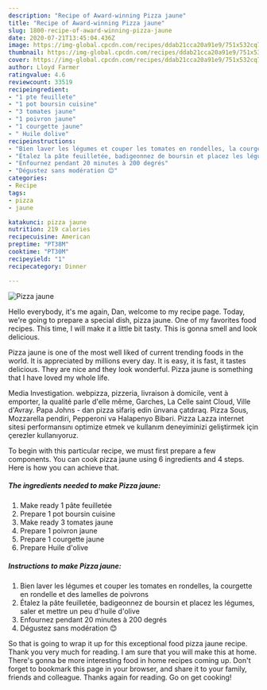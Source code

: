 ```yaml
---
description: "Recipe of Award-winning Pizza jaune"
title: "Recipe of Award-winning Pizza jaune"
slug: 1800-recipe-of-award-winning-pizza-jaune
date: 2020-07-21T13:45:04.436Z
image: https://img-global.cpcdn.com/recipes/ddab21cca20a91e9/751x532cq70/pizza-jaune-photo-principale-de-la-recette.jpg
thumbnail: https://img-global.cpcdn.com/recipes/ddab21cca20a91e9/751x532cq70/pizza-jaune-photo-principale-de-la-recette.jpg
cover: https://img-global.cpcdn.com/recipes/ddab21cca20a91e9/751x532cq70/pizza-jaune-photo-principale-de-la-recette.jpg
author: Lloyd Farmer
ratingvalue: 4.6
reviewcount: 33519
recipeingredient:
- "1 pte feuillete"
- "1 pot boursin cuisine"
- "3 tomates jaune"
- "1 poivron jaune"
- "1 courgette jaune"
- " Huile dolive"
recipeinstructions:
- "Bien laver les légumes et couper les tomates en rondelles, la courgette en rondelle et des lamelles de poivrons"
- "Étalez la pâte feuilletée, badigeonnez de boursin et placez les légumes, saler et mettre un peu d&#39;huile d&#39;olive"
- "Enfournez pendant 20 minutes à 200 degrés"
- "Dégustez sans modération 😊"
categories:
- Recipe
tags:
- pizza
- jaune

katakunci: pizza jaune 
nutrition: 219 calories
recipecuisine: American
preptime: "PT38M"
cooktime: "PT30M"
recipeyield: "1"
recipecategory: Dinner

---
```



![Pizza jaune](https://img-global.cpcdn.com/recipes/ddab21cca20a91e9/751x532cq70/pizza-jaune-photo-principale-de-la-recette.jpg)

Hello everybody, it's me again, Dan, welcome to my recipe page. Today, we're going to prepare a special dish, pizza jaune. One of my favorites food recipes. This time, I will make it a little bit tasty. This is gonna smell and look delicious.

Pizza jaune is one of the most well liked of current trending foods in the world. It is appreciated by millions every day. It is easy, it is fast, it tastes delicious. They are nice and they look wonderful. Pizza jaune is something that I have loved my whole life.

Media Investigation. webpizza, pizzeria, livraison à domicile, vent à emporter, la qualité parle d&#39;elle même, Garches, La Celle saint Cloud, Ville d&#39;Avray. Papa Johns - dan pizza sifariş edin ünvana çatdıraq. Pizza Sous, Mozzarella pendiri, Pepperoni və Halapenyo Bibəri. Pizza Lazza internet sitesi performansını optimize etmek ve kullanım deneyiminizi geliştirmek için çerezler kullanıyoruz.


To begin with this particular recipe, we must first prepare a few components. You can cook pizza jaune using 6 ingredients and 4 steps. Here is how you can achieve that.

<!--inarticleads1-->

##### The ingredients needed to make Pizza jaune:

1. Make ready 1 pâte feuilletée
1. Prepare 1 pot boursin cuisine
1. Make ready 3 tomates jaune
1. Prepare 1 poivron jaune
1. Prepare 1 courgette jaune
1. Prepare  Huile d&#39;olive




<!--inarticleads2-->

##### Instructions to make Pizza jaune:

1. Bien laver les légumes et couper les tomates en rondelles, la courgette en rondelle et des lamelles de poivrons
1. Étalez la pâte feuilletée, badigeonnez de boursin et placez les légumes, saler et mettre un peu d&#39;huile d&#39;olive
1. Enfournez pendant 20 minutes à 200 degrés
1. Dégustez sans modération 😊




So that is going to wrap it up for this exceptional food pizza jaune recipe. Thank you very much for reading. I am sure that you will make this at home. There's gonna be more interesting food in home recipes coming up. Don't forget to bookmark this page in your browser, and share it to your family, friends and colleague. Thanks again for reading. Go on get cooking!
